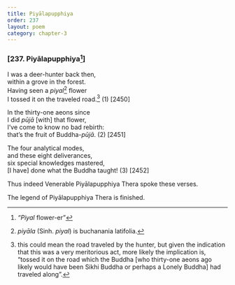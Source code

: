 ```yaml
---
title: Piyālapupphiya
order: 237
layout: poem
category: chapter-3
---
```


### \[237. Piyālapupphiya[^1]\]

I was a deer-hunter back then,  
within a grove in the forest.  
Having seen a *piyal*[^2] flower  
I tossed it on the traveled road.[^3] (1) \[2450\]

In the thirty-one aeons since  
I did *pūjā* \[with\] that flower,  
I’ve come to know no bad rebirth:  
that’s the fruit of Buddha-*pūjā*. (2) \[2451\]

The four analytical modes,  
and these eight deliverances,  
six special knowledges mastered,  
\[I have\] done what the Buddha taught! (3) \[2452\]

Thus indeed Venerable Piyālapupphiya Thera spoke these verses.

The legend of Piyālapupphiya Thera is finished.

[^1]: *“Piyal* flower-er”

[^2]: *piyāla* (Sinh. *piyal*) is buchanania latifolia.

[^3]: this could mean the road traveled by the hunter, but given the indication that this was a very meritorious act, more likely the implication is, “tossed it on the road which the Buddha \[who thirty-one aeons ago likely would have been Sikhi Buddha or perhaps a Lonely Buddha\] had traveled along”.
